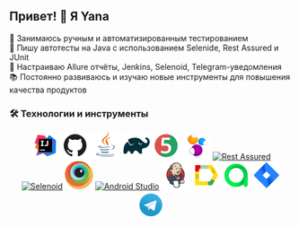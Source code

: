 ## Привет! 👋 Я Yana
🎯 Занимаюсь ручным и автоматизированным тестированием  
🧪 Пишу автотесты на Java с использованием Selenide, Rest Assured и JUnit  
🚀 Настраиваю Allure отчёты, Jenkins, Selenoid, Telegram-уведомления  
📚 Постоянно развиваюсь и изучаю новые инструменты для повышения качества продуктов  

### 🛠 Технологии и инструменты
<p align="center">
  <a href="https://www.jetbrains.com/idea/"><img alt="IntelliJ IDEA" src="media/logo/Idea.svg" width="50" height="50"></a>
  <a href="https://github.com/"><img alt="GitHub" src="media/logo/GitHub.svg" width="50" height="50"></a>
  <a href="https://www.java.com/"><img alt="Java" src="media/logo/Java.svg" width="50" height="50"></a>
  <a href="https://gradle.org/"><img alt="Gradle" src="media/logo/Gradle.svg" width="50" height="50"></a>
  <a href="https://junit.org/junit5/"><img alt="JUnit 5" src="media/logo/Junit5.svg" width="50" height="50"></a>
  <a href="https://selenide.org/"><img alt="Selenide" src="media/logo/Selenide.svg" width="50" height="50"></a>
  <a href="https://rest-assured.io/"><img alt="Rest Assured" src="media/logo/RestAssured.svg" width="50" height="50"></a>
  <a href="https://aerokube.com/selenoid/"><img alt="Selenoid" src="media/logo/Selenoid.svg" width="50" height="50"></a>
  <a href="https://www.browserstack.com/"><img alt="BrowserStack" src="media/logo/Browserstack.svg" width="50" height="50"></a>
  <a href="https://developer.android.com/studio"><img alt="Android Studio" src="media/logo/android-studio-50.png" width="50" height="50" /></a>
  <a href="https://www.jenkins.io/"><img alt="Jenkins" src="media/logo/Jenkins.svg" width="50" height="50"></a>
  <a href="https://github.com/allure-framework/"><img alt="Allure Report" src="media/logo/Allure.svg" width="50" height="50"></a>
  <a href="https://qameta.io/"><img alt="Allure TestOps" src="media/logo/Allure_TO.svg" width="50" height="50"></a>
  <a href="https://www.atlassian.com/software/jira"><img alt="Jira" src="media/logo/Jira.svg" width="50" height="50"></a>
  <a href="https://telegram.org/"><img alt="Telegram" src="media/logo/Telegram.svg" width="50" height="50"></a>
</p>
 
